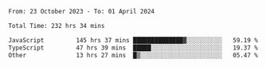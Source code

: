 

<!--START_SECTION:waka-->

```txt
From: 23 October 2023 - To: 01 April 2024

Total Time: 232 hrs 34 mins

JavaScript         145 hrs 37 mins ██████████████▓░░░░░░░░░░   59.19 %
TypeScript         47 hrs 39 mins  █████░░░░░░░░░░░░░░░░░░░░   19.37 %
Other              13 hrs 27 mins  █▒░░░░░░░░░░░░░░░░░░░░░░░   05.47 %
```

<!--END_SECTION:waka-->
